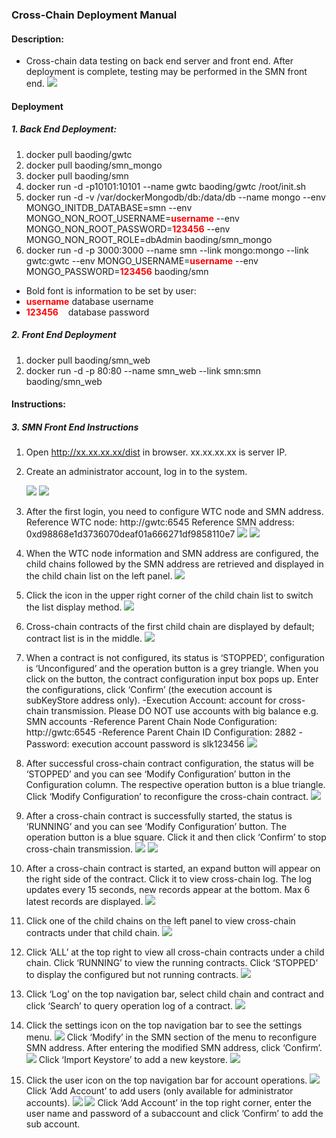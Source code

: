 ###  Cross-Chain Deployment Manual
#### Description:
- Cross-chain data testing on back end server and front end. After deployment is complete, testing may be performed in the SMN front end.
![](images/wtc_logo.jpg)

#### Deployment
##### 1. Back End Deployment:
1.  docker pull baoding/gwtc
1.  docker pull baoding/smn_mongo
1.  docker pull baoding/smn
1. docker run -d -p10101:10101 --name gwtc baoding/gwtc /root/init.sh
1.  docker run -d -v /var/dockerMongodb/db:/data/db -\-name mongo -\-env MONGO_INITDB_DATABASE=smn -\-env MONGO_NON_ROOT_USERNAME=<font color=red >**username**</font> -\-env MONGO_NON_ROOT_PASSWORD=<font color=red >**123456**</font> -\-env MONGO_NON_ROOT_ROLE=dbAdmin baoding/smn_mongo
1. docker run -d -p 3000:3000 -\-name smn -\-link mongo:mongo --link gwtc:gwtc -\-env MONGO_USERNAME=<font color=red >**username**</font> -\-env MONGO_PASSWORD=<font color=red >**123456**</font> baoding/smn
- Bold font is information to be set by user:
- <font color=red >**username**</font>     database username
- <font color=red >**123456**   </font>       database password

##### 2. Front End Deployment
1. docker pull baoding/smn_web
1. docker run -d -p 80:80 --name smn_web --link smn:smn baoding/smn_web

#### Instructions:
##### 3. SMN Front End Instructions

1. Open http://xx.xx.xx.xx/dist in browser. xx.xx.xx.xx is server IP.
1. Create an administrator account, log in to the system.

   ![](images/1.png)
   ![](images/2.png)
1. After the first login, you need to configure WTC node and SMN address.
 Reference WTC node: http://gwtc:6545
Reference SMN address: 0xd98868e1d3736070deaf01a666271df9858110e7
![](images/3.png)
![](images/4.png)
1. When the WTC node information and SMN address are configured, the child chains followed by the SMN address are retrieved and displayed in the child chain list on the left panel.
![](images/5.png)
1. Click the icon in the upper right corner of the child chain list to switch the list display method.
![](images/6.png)
1. Cross-chain contracts of the first child chain are displayed by default; contract list is in the middle.
![](images/7.png)
1. When a contract is not configured, its status is ‘STOPPED’, configuration is ‘Unconfigured’ and the operation button is a grey triangle. When you click on the button, the contract configuration input box pops up. Enter the configurations, click ‘Confirm’ (the execution account is subKeyStore address only).
 -Execution Account: account for cross-chain transmission. Please DO NOT use accounts     with big balance e.g. SMN accounts
 -Reference Parent Chain Node Configuration: http://gwtc:6545
 -Reference Parent Chain ID Configuration: 2882
 -Password: execution account password is slk123456
 ![](images/8.png)
1. After successful cross-chain contract configuration, the status will be ‘STOPPED’ and you can see ‘Modify Configuration’ button in the Configuration column. The respective operation button is a blue triangle. Click ‘Modify Configuration’ to reconfigure the cross-chain contract.
![](images/9.png)
1. After a cross-chain contract is successfully started, the status is ‘RUNNING’ and you can see ‘Modify Configuration’ button. The operation button is a blue square. Click it and then click ‘Confirm’ to stop cross-chain transmission.
![](images/10.png)
![](images/11.png)
1. After a cross-chain contract is started, an expand button will appear on the right side of the contract. Click it to view cross-chain log. The log updates every 15 seconds, new records appear at the bottom. Max 6 latest records are displayed.
![](images/12.png)
1. Click one of the child chains on the left panel to view cross-chain contracts under that child chain.
![](images/13.png)
1. Click ‘ALL’ at the top right to view all cross-chain contracts under a child chain. Click ‘RUNNING’ to view the running contracts. Click ‘STOPPED’ to display the configured but not running contracts.
![](images/14.png)
1. Click ‘Log’ on the top navigation bar, select child chain and contract and click ‘Search’ to query operation log of a contract.
![](images/15.png)
1. Click the settings icon on the top navigation bar to see the settings menu.
![](images/16.png)
Click ‘Modify’ in the SMN section of the menu to reconfigure SMN address. After entering the modified SMN address, click ‘Confirm’.
![](images/17.png)
Click ‘Import Keystore’ to add a new keystore.
![](images/18.png)
1. Click the user icon on the top navigation bar for account operations.
![](images/19.png)
Click ‘Add Account’ to add users (only available for administrator accounts).
![](images/20.png)
![](images/21.png)
Click ‘Add Account’ in the top right corner, enter the user name and password of a subaccount and click ’Confirm’ to add the sub account.


